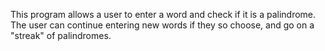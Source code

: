 This program allows a user to enter a word and check if it is a palindrome. The user can continue entering new words if they so choose, and go on a "streak" of palindromes.
